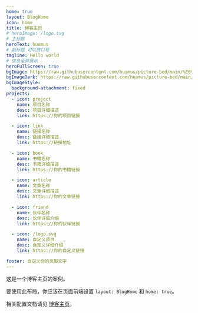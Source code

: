 ```yaml
---
home: true
layout: BlogHome
icon: home
title: 博客主页
# heroImage: /logo.svg
# 主标题
heroText: huamus
# 副标题 可以放口号
tagline: Hello world
# 信息全屏展示
heroFullScreen: true
bgImage: https://raw.githubusercontent.com/huamus/picture-bed/main/%E6%BC%82%E4%BA%AE%E7%BE%8E%E5%B0%91%E5%A5%B3%20%E5%A5%B3%E5%AD%A9%E5%AD%90%20%E6%89%8B%E6%9C%BA%20%E7%99%BD%E8%A3%A4%E8%A2%9C%20%E7%BE%8E%E8%84%9A%E7%BE%8E%E8%85%BF%20%E5%A5%BD%E7%9C%8B%E4%BA%8C%E6%AC%A1%E5%85%834k%E5%8A%A8%E6%BC%AB%E5%A3%81%E7%BA%B8_%E5%BD%BC%E5%B2%B8%E5%9B%BE%E7%BD%91.jpg
bgImageDark: https://raw.githubusercontent.com/huamus/picture-bed/main/%E6%BC%82%E4%BA%AE%E7%BE%8E%E5%B0%91%E5%A5%B3%20%E5%A5%B3%E5%AD%A9%E5%AD%90%20%E6%89%8B%E6%9C%BA%20%E7%99%BD%E8%A3%A4%E8%A2%9C%20%E7%BE%8E%E8%84%9A%E7%BE%8E%E8%85%BF%20%E5%A5%BD%E7%9C%8B%E4%BA%8C%E6%AC%A1%E5%85%834k%E5%8A%A8%E6%BC%AB%E5%A3%81%E7%BA%B8_%E5%BD%BC%E5%B2%B8%E5%9B%BE%E7%BD%91.jpg
bgImageStyle:
  background-attachment: fixed
projects:
  - icon: project
    name: 项目名称
    desc: 项目详细描述
    link: https://你的项目链接

  - icon: link
    name: 链接名称
    desc: 链接详细描述
    link: https://链接地址

  - icon: book
    name: 书籍名称
    desc: 书籍详细描述
    link: https://你的书籍链接

  - icon: article
    name: 文章名称
    desc: 文章详细描述
    link: https://你的文章链接

  - icon: friend
    name: 伙伴名称
    desc: 伙伴详细介绍
    link: https://你的伙伴链接

  - icon: /logo.svg
    name: 自定义项目
    desc: 自定义详细介绍
    link: https://你的自定义链接

footer: 自定义你的页脚文字
---
```


这是一个博客主页的案例。

要使用此布局，你应该在页面前端设置 `layout: BlogHome` 和 `home: true`。

相关配置文档请见 [博客主页](https://theme-hope.vuejs.press/zh/guide/blog/home/)。
